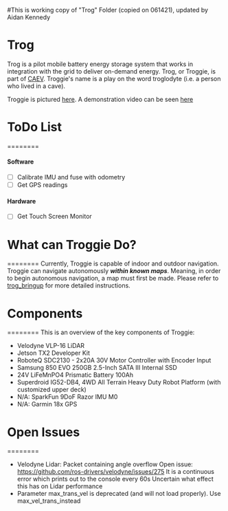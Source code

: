#This is working copy of "Trog" Folder (copied on 061421), updated by Aidan Kennedy




# Trog
Trog is a pilot mobile battery energy storage system that works in integration with the grid to deliver on-demand energy. Trog, or Troggie, is part of [CAEV](http://smartgrid.ucla.edu/CAEV/). Troggie's name is a play on the word troglodyte (i.e. a person who lived in a cave). 

Troggie is pictured [here](documentation/images/troggie.png). A demonstration video can be seen [here](https://www.youtube.com/watch?v=KBPcC1sAmNI&feature=youtu.be)



# ToDo List
========
#### Software
* [ ] Calibrate IMU and fuse with odometry
* [ ] Get GPS readings

#### Hardware
* [ ] Get Touch Screen Monitor






# What can Troggie Do?
========
Currently, Troggie is capable of indoor and outdoor navigation. Troggie can navigate autonomously ***within known maps***. 
Meaning, in order to begin autonomous navigation, a map must first be made. Please refer to [trog_bringup](./ros/src/trog_bringup)
for more detailed instructions. 

# Components
========
This is an overview of the key components of Troggie:

- Velodyne VLP-16 LiDAR
- Jetson TX2 Developer Kit
- RoboteQ SDC2130 - 2x20A 30V Motor Controller with Encoder Input
- Samsung 850 EVO 250GB 2.5-Inch SATA III Internal SSD
- 24V LiFeMnPO4 Prismatic Battery 100Ah
- Superdroid IG52-DB4, 4WD All Terrain Heavy Duty Robot Platform (with customized upper deck)
- N/A: SparkFun 9DoF Razor IMU M0
- N/A: Garmin 18x GPS



# Open Issues
========
- Velodyne Lidar: Packet containing angle overflow
	Open issue: https://github.com/ros-drivers/velodyne/issues/275
	It is a continuous error which prints out to the console every 60s 
	Uncertain what effect this has on Lidar performance
- Parameter max_trans_vel is deprecated (and will not load properly). Use max_vel_trans_instead

